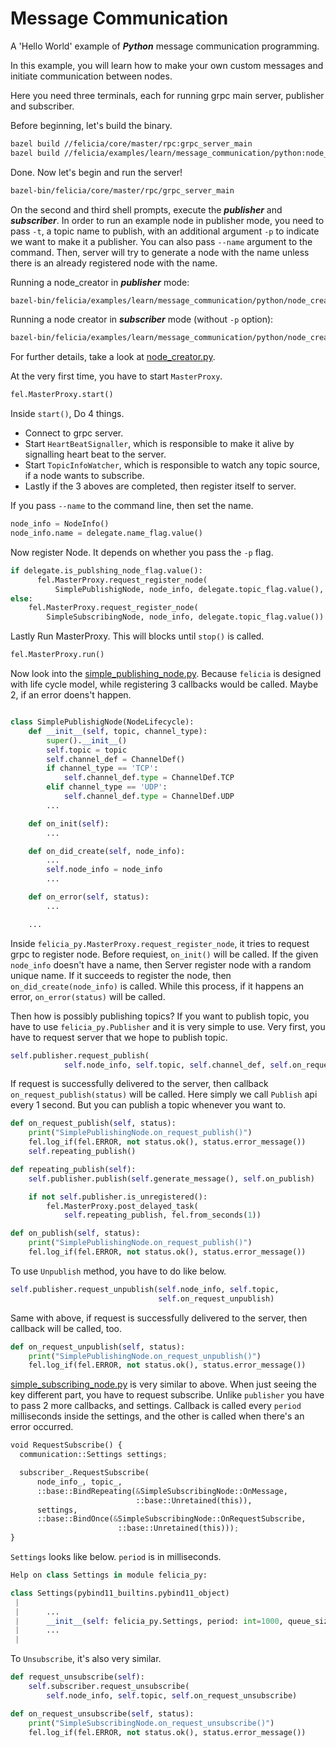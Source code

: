 # Message Communication

A 'Hello World' example of ***Python*** message communication programming.

In this example, you will learn how to make your own custom messages and initiate communication between nodes.

Here you need three terminals, each for running grpc main server, publisher and subscriber.

Before beginning, let's build the binary.

```bash
bazel build //felicia/core/master/rpc:grpc_server_main
bazel build //felicia/examples/learn/message_communication/python:node_creator
```

Done. Now let's begin and run the server!

```bash
bazel-bin/felicia/core/master/rpc/grpc_server_main
```

On the second and third shell prompts, execute the ***publisher*** and ***subscriber***. In order to run an example node in publisher mode, you need to pass `-t`, a topic name to publish, with an additional argument `-p` to indicate we want to make it a publisher. You can also pass `--name` argument to the command. Then, server will try to generate a node with the name unless there is an already registered node with the name.

Running a node_creator in ***publisher*** mode:
```bash
bazel-bin/felicia/examples/learn/message_communication/python/node_creator -p -t message
```

Running a node creator in ***subscriber*** mode (without `-p` option):
```bash
bazel-bin/felicia/examples/learn/message_communication/python/node_creator -t message
```

For further details, take a look at [node_creator.py](node_creator.py).

At the very first time, you have to start `MasterProxy`.

```python
fel.MasterProxy.start()
```

Inside `start()`, Do 4 things.
* Connect to grpc server.
* Start `HeartBeatSignaller`, which is responsible to make it alive by signalling heart beat to the server.
* Start `TopicInfoWatcher`, which is responsible to watch any topic source, if a node wants to subscribe.
* Lastly if the 3 aboves are completed, then register itself to server.

If you pass `--name` to the command line, then set the name.

```python
node_info = NodeInfo()
node_info.name = delegate.name_flag.value()
```

Now register Node. It depends on whether you pass the `-p` flag.

```python
if delegate.is_publshing_node_flag.value():
      fel.MasterProxy.request_register_node(
          SimplePublishigNode, node_info, delegate.topic_flag.value(), delegate.channel_type_flag.value())
else:
    fel.MasterProxy.request_register_node(
        SimpleSubscribingNode, node_info, delegate.topic_flag.value())
```

Lastly Run MasterProxy. This will blocks until `stop()` is called.

```python
fel.MasterProxy.run()
```

Now look into the [simple_publishing_node.py](simple_publishing_node.py). Because `felicia` is designed with life cycle model, while registering 3 callbacks would be called. Maybe 2, if an error doens't happen.

```python

class SimplePublishigNode(NodeLifecycle):
    def __init__(self, topic, channel_type):
        super().__init__()
        self.topic = topic
        self.channel_def = ChannelDef()
        if channel_type == 'TCP':
            self.channel_def.type = ChannelDef.TCP
        elif channel_type == 'UDP':
            self.channel_def.type = ChannelDef.UDP
        ...

    def on_init(self):
        ...

    def on_did_create(self, node_info):
        ...
        self.node_info = node_info
        ...

    def on_error(self, status):
        ...

    ...
```

Inside `felicia_py.MasterProxy.request_register_node`, it tries to request grpc to register node.
Before requiest, `on_init()` will be called. If the given `node_info` doesn't have a name, then Server register node with a random unique name. If it succeeds to register the node, then `on_did_create(node_info)` is called. While this process, if it happens an error, `on_error(status)` will be called.


Then how is possibly publishing topics? If you want to publish topic, you have to use `felicia_py.Publisher` and it is very simple to use. Very first, you have to request server that we hope to publish topic.

```python
self.publisher.request_publish(
            self.node_info, self.topic, self.channel_def, self.on_request_publish)
```

If request is successfully delivered to the server, then callback `on_request_publish(status)` will be called. Here simply we call `Publish` api every 1 second. But you can publish a topic whenever you want to.

```python
def on_request_publish(self, status):
    print("SimplePublishingNode.on_request_publish()")
    fel.log_if(fel.ERROR, not status.ok(), status.error_message())
    self.repeating_publish()

def repeating_publish(self):
    self.publisher.publish(self.generate_message(), self.on_publish)

    if not self.publisher.is_unregistered():
        fel.MasterProxy.post_delayed_task(
            self.repeating_publish, fel.from_seconds(1))

def on_publish(self, status):
    print("SimplePublishingNode.on_request_publish()")
    fel.log_if(fel.ERROR, not status.ok(), status.error_message())
```

To use `Unpublish` method, you have to do like below.

```python
self.publisher.request_unpublish(self.node_info, self.topic,
                                 self.on_request_unpublish)
```

Same with above, if request is successfully delivered to the server, then callback
will be called, too.

```python
def on_request_unpublish(self, status):
    print("SimplePublishingNode.on_request_unpublish()")
    fel.log_if(fel.ERROR, not status.ok(), status.error_message())
```

[simple_subscribing_node.py](simple_subscribing_node.py) is very similar to above. When just seeing the key different part, you have to request subscribe. Unlike `publisher` you have to pass 2 more callbacks, and settings. Callback is called every `period` milliseconds inside the settings, and the other is called when there's an error occurred.

```python
void RequestSubscribe() {
  communication::Settings settings;

  subscriber_.RequestSubscribe(
      node_info_, topic_,
      ::base::BindRepeating(&SimpleSubscribingNode::OnMessage,
                            ::base::Unretained(this)),
      settings,
      ::base::BindOnce(&SimpleSubscribingNode::OnRequestSubscribe,
                        ::base::Unretained(this)));
}
```

`Settings` looks like below. `period` is in milliseconds.

```python
Help on class Settings in module felicia_py:

class Settings(pybind11_builtins.pybind11_object)
 |
 |      ...
 |      __init__(self: felicia_py.Settings, period: int=1000, queue_size: int=100) -> None
 |      ...
 |
```

To `Unsubscribe`, it's also very similar.

```python
def request_unsubscribe(self):
    self.subscriber.request_unsubscribe(
        self.node_info, self.topic, self.on_request_unsubscribe)

def on_request_unsubscribe(self, status):
    print("SimpleSubscribingNode.on_request_unsubscribe()")
    fel.log_if(fel.ERROR, not status.ok(), status.error_message())
```

